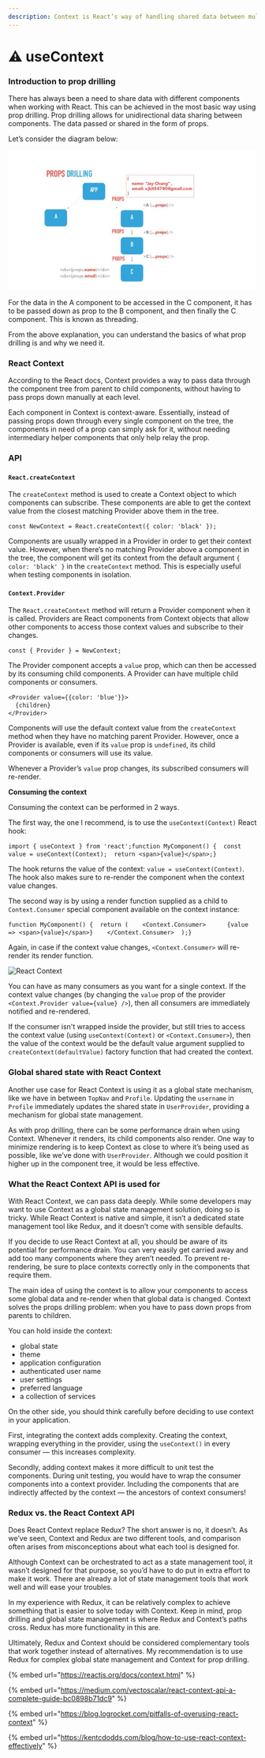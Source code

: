 ```yaml
---
description: Context is React’s way of handling shared data between multiple components.
---
```


# ⚠ useContext

### Introduction to prop drilling

There has always been a need to share data with different components when working with React. This can be achieved in the most basic way using prop drilling. Prop drilling allows for unidirectional data sharing between components. The data passed or shared in the form of props.

Let’s consider the diagram below:

![](../.gitbook/assets/props-drilling.png)

&#x20;

For the data in the A component to be accessed in the C component, it has to be passed down as prop to the B component, and then finally the C component. This is known as threading.

From the above explanation, you can understand the basics of what prop drilling is and why we need it.

### React Context <a href="#gettingstartedwithreactcontext" id="gettingstartedwithreactcontext"></a>

According to the React docs, Context provides a way to pass data through the component tree from parent to child components, without having to pass props down manually at each level.

Each component in Context is context-aware. Essentially, instead of passing props down through every single component on the tree, the components in need of a prop can simply ask for it, without needing intermediary helper components that only help relay the prop.

### API <a href="#api" id="api"></a>

#### `React.createContext` <a href="#reactcreatecontext" id="reactcreatecontext"></a>

The `createContext` method is used to create a Context object to which components can subscribe. These components are able to get the context value from the closest matching Provider above them in the tree.

```
const NewContext = React.createContext({ color: 'black' });
```

Components are usually wrapped in a Provider in order to get their context value. However, when there’s no matching Provider above a component in the tree, the component will get its context from the default argument `{ color: 'black' }` in the `createContext` method. This is especially useful when testing components in isolation.

#### `Context.Provider` <a href="#contextprovider" id="contextprovider"></a>

The `React.createContext` method will return a Provider component when it is called. Providers are React components from Context objects that allow other components to access those context values and subscribe to their changes.

```
const { Provider } = NewContext;
```

The Provider component accepts a `value` prop, which can then be accessed by its consuming child components. A Provider can have multiple child components or consumers.

```
<Provider value={{color: 'blue'}}>
  {children}
</Provider>
```

Components will use the default context value from the `createContext` method when they have no matching parent Provider. However, once a Provider is available, even if its `value` prop is `undefined`, its child components or consumers will use its value.

Whenever a Provider’s `value` prop changes, its subscribed consumers will re-render.

**Consuming the context**

Consuming the context can be performed in 2 ways.

The first way, the one I recommend, is to use the `useContext(Context)` React hook:

```
import { useContext } from 'react';function MyComponent() {  const value = useContext(Context);  return <span>{value}</span>;}
```

The hook returns the value of the context: `value = useContext(Context)`. The hook also makes sure to re-render the component when the context value changes.

The second way is by using a render function supplied as a child to `Context.Consumer` special component available on the context instance:

```
function MyComponent() {  return (    <Context.Consumer>      {value => <span>{value}</span>}    </Context.Consumer>  );}
```

Again, in case if the context value changes, `<Context.Consumer>` will re-render its render function.

![React Context](https://dmitripavlutin.com/90649ae4bdf379c482ad24e0dd220bc4/react-context-3.svg)

You can have as many consumers as you want for a single context. If the context value changes (by changing the `value` prop of the provider `<Context.Provider value={value} />`), then all consumers are immediately notified and re-rendered.

If the consumer isn't wrapped inside the provider, but still tries to access the context value (using `useContext(Context)` or `<Context.Consumer>`), then the value of the context would be the default value argument supplied to `createContext(defaultValue)` factory function that had created the context.

### Global shared state with React Context

Another use case for React Context is using it as a global state mechanism, like we have in between `TopNav` and `Profile`. Updating the `username` in `Profile` immediately updates the shared state in `UserProvider`, providing a mechanism for global state management.

As with prop drilling, there can be some performance drain when using Context. Whenever it renders, its child components also render. One way to minimize rendering is to keep Context as close to where it’s being used as possible, like we’ve done with `UserProvider`. Although we could position it higher up in the component tree, it would be less effective.

### What the React Context API is used for <a href="#whatthereactcontextapiisusedfor" id="whatthereactcontextapiisusedfor"></a>

With React Context, we can pass data deeply. While some developers may want to use Context as a global state management solution, doing so is tricky. While React Context is native and simple, it isn’t a dedicated state management tool like Redux, and it doesn’t come with sensible defaults.

If you decide to use React Context at all, you should be aware of its potential for performance drain. You can very easily get carried away and add too many components where they aren’t needed. To prevent re-rendering, be sure to place contexts correctly only in the components that require them.

The main idea of using the context is to allow your components to access some global data and re-render when that global data is changed. Context solves the props drilling problem: when you have to pass down props from parents to children.

You can hold inside the context:

* global state
* theme
* application configuration
* authenticated user name
* user settings
* preferred language
* a collection of services

On the other side, you should think carefully before deciding to use context in your application.

First, integrating the context adds complexity. Creating the context, wrapping everything in the provider, using the `useContext()` in every consumer — this increases complexity.

Secondly, adding context makes it more difficult to unit test the components. During unit testing, you would have to wrap the consumer components into a context provider. Including the components that are indirectly affected by the context — the ancestors of context consumers!

### Redux vs. the React Context API <a href="#reduxvsthereactcontextapi" id="reduxvsthereactcontextapi"></a>

Does React Context replace Redux? The short answer is no, it doesn’t. As we’ve seen, Context and Redux are two different tools, and comparison often arises from misconceptions about what each tool is designed for.

Although Context can be orchestrated to act as a state management tool, it wasn’t designed for that purpose, so you’d have to do put in extra effort to make it work. There are already a lot of state management tools that work well and will ease your troubles.

In my experience with Redux, it can be relatively complex to achieve something that is easier to solve today with Context. Keep in mind, prop drilling and global state management is where Redux and Context’s paths cross. Redux has more functionality in this are.

Ultimately, Redux and Context should be considered complementary tools that work together instead of alternatives. My recommendation is to use Redux for complex global state management and Context for prop drilling.

{% embed url="https://reactjs.org/docs/context.html" %}

{% embed url="https://medium.com/vectoscalar/react-context-api-a-complete-guide-bc0898b71dc9" %}

{% embed url="https://blog.logrocket.com/pitfalls-of-overusing-react-context" %}

{% embed url="https://kentcdodds.com/blog/how-to-use-react-context-effectively" %}
